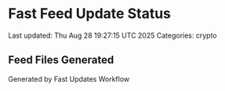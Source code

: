 # Fast Feed Update Status
Last updated: Thu Aug 28 19:27:15 UTC 2025
Categories: crypto

## Feed Files Generated

Generated by Fast Updates Workflow
